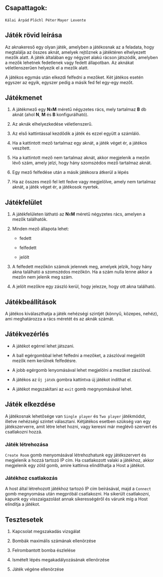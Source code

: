 ## Csapattagok:

```Kálai Árpád```
```Plöchl Péter```
```Mayer Levente```

## Játék rövid leírása

Az aknakereső egy olyan játék, amelyben a játékosnak az a feladata, hogy megtalálja az összes aknát,
amelyek rejtőznek a játéktéren elhelyezett mezők alatt. A játék általában egy négyzet alakú rácson játszódik, 
amelyben a mezők lehetnek fedetlenek vagy fedett állapotban. Az aknákat véletlenszerűen helyezik el a mezők alatt.

A játékos egymás után elkezdi felfedni a mezőket. Két játékos esetén egyszer az egyik, egyszer pedig a másik fed fel egy-egy mezőt.

## Játékmenet

1.  A játékmező egy **N**x**M** méretű négyzetes rács, mely tartalmaz **B** db aknát (ahol **N**, **M** és **B** konfigurálható).
    
2.  Az aknák elhelyezkedése véletlenszerű.
    
3.  Az első kattintással kezdődik a játék és ezzel együtt a számláló.
    
4.  Ha a kattintott mező tartalmaz egy aknát, a játék véget ér, a játékos veszített.
    
5.  Ha a kattintott mező nem tartalmaz aknát, akkor megjelenik a mezőn lévő szám, amely jelzi, hogy hány szomszédos mező tartalmaz aknát.
	
6.  Egy mező felfedése után a másik játékosra átkerül a lépés
    
7.  Ha az összes mező fel lett fedve vagy megjelölve, amely nem tartalmaz aknát, a játék véget ér, a játékosok nyertek.


## Játékfelület

1.  A játékfelületen látható az **N**x**M** méretű négyzetes rács, amelyen a mezők találhatók.
    
2.  Minden mező állapota lehet:
    
    -   fedett
        
    -   felfedett
        
    -   jelölt
        
3.  A felfedett mezőkön számok jelennek meg, amelyek jelzik, hogy hány akna található a szomszédos mezőkön. Ha a szám nulla lenne akkor a mezőn nem jelenik meg szám.
    
4.  A jelölt mezőkre egy zászló kerül, hogy jelezze, hogy ott akna található.


## Játékbeállítások

A játékos kiválaszthatja a játék nehézségi szintjét (könnyű, közepes, nehéz), ami meghatározza a rács méretét és az aknák számát.


## Játékvezérlés

-   A játékot egérrel lehet játszani.
    
-   A ball egérgombbal lehet felfedni a mezőket, a zászlóval megjelölt mezők nem kerülnek felfedésre.

-   A jobb egérgomb lenyomásával lehet megjelölni a mezőket zászlóval.
    
-   A játékos az ```Új játék``` gombra kattintva új játékot indíthat el.

-   A játékot megszakítani az ```exit``` gomb megnyomásával lehet.

## Játék elkezdése

A játékosnak lehetősége van ```Single player``` és ```Two player``` játékmódot, illetve nehézségi szintet választani.
Kétjátékos esetben szükség van egy játékszerverre, amit létre lehet hozni, vagy keresni már meglévő szervert és csatlakozni hozzá.

### Játék létrehozása
```Create Room``` gomb menyomásával létrehozhatunk egy játékszervert és megjelenik a hozzá tartozó IP cím.
Ha csatlakozott valaki a játékhoz, akkor megjelenik egy zöld gomb, amire kattinva elindíthatja a Host a játékot.

### Játékhoz csatlakozás

A host által létrehozott játékhoz tartozó IP cím beírásával, majd a ```Connect``` gomb megnyomása után megpróbál csatlakozni.
Ha sikerült csatlakozni, kapunk egy visszaigazolást annak sikerességéről és várunk míg a Host elindítja a játékot.


## Tesztesetek

1. Kapcsolat megszakadás vizsgálat

2. Bombák maximális számának ellenörzése

3. Felrombantott bomba észlelése

4. Ismételt lépés megakadályozásának ellenörzése

5. Játék végéne ellenörzése
